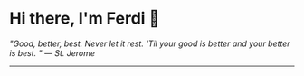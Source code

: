 <h1>Hi there, I'm Ferdi 👋</h1>

<p><em>
  "Good, better, best. Never let it rest. 'Til your good is better and your better is best. " — St. Jerome
</em></p>

---
